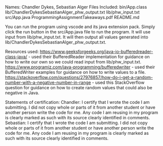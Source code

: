 
Names: Chandler Dykes, Sebastian Alger
Files Included: bin/App.class
                lib/ChandlerDykesSebastianAlger_phw_output.txt
                lib/phw_input.txt
                src/App.java
                ProgrammingAssignmentTakeaways.pdf
                README.md

You can run the program using vscode and its java extension pack. Simply click the run button in the src/App.java file to run the program. It will use input from lib/phw_input.txt. It will then output all values generated into 
lib/ChandlerDykesSebastianAlger_phw_output.txt. 

Resources used:
https://www.geeksforgeeks.org/java-io-bufferedreader-class-java/ - used their BufferedReader implementation for guidance on how to write our own so we could read input from lib/phw_input.txt.
https://www.programiz.com/java-programming/bufferedwriter - used their BufferedWriter examples for guidance on how to write values to a file. 
https://stackoverflow.com/questions/27976857/how-do-i-get-a-random-number-with-a-negative-number-in-range - used this StackOverflow question for guidance on how to create random values that could also be negative in Java.

Statements of certification:
Chandler: I certify that I wrote the code I am submitting. I did not copy whole or parts of it from another student or
          have another person write the code for me. Any code I am reusing in my program is clearly marked as such
          with its source clearly identified in comments.
Sebastian: I certify that I wrote the code I am submitting. I did not copy whole or parts of it from another student or
          have another person write the code for me. Any code I am reusing in my program is clearly marked as such
          with its source clearly identified in comments.
